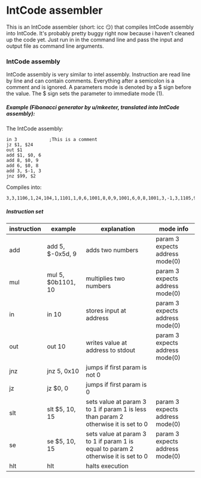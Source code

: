 # IntCode assembler

This is an IntCode assembler (short: icc :smirk:) that compiles IntCode assembly
into IntCode. It's probably pretty buggy right now because i haven't cleaned up the
code yet. Just run in in the command line and pass the input and output file as
command line arguments.

### IntCode assembly

IntCode assembly is very similar to intel assembly. Instruction are read line by line and can contain comments.
Everything after a semicolon is a comment and is ignored. A parameters mode is denoted by a $ sign before the value. The $ sign
sets the parameter to immediate mode (1).

##### Example (Fibonacci generator by u/mkeeter, translated into IntCode assembly):

The IntCode assembly:
```
in 3            ;This is a comment
jz $1, $24
out $1
add $1, $0, 6
add 8, $0, 9
add 6, $0, 8
add 3, $-1, 3
jnz $99, $2
```

Compiles into:
```
3,3,1106,1,24,104,1,1101,1,0,6,1001,8,0,9,1001,6,0,8,1001,3,-1,3,1105,99,2
```

##### Instruction set

| instruction | example            | explanation                                                                            | mode info                       |
|-------------|--------------------|----------------------------------------------------------------------------------------|---------------------------------|
| add         | add 5, $-0x5d, 9   | adds two numbers                                                                       | param 3 expects address mode(0) |
| mul         | mul 5, $0b1101, 10 | multiplies two numbers                                                                 | param 3 expects address mode(0) |
| in          | in 10              | stores input at address                                                                | param 3 expects address mode(0) |
| out         | out 10             | writes value at address to stdout                                                      | param 3 expects address mode(0) |
| jnz         | jnz 5, 0x10        | jumps if first param is not 0                                                          |                                 |
| jz          | jz $0, 0           | jumps if first param is 0                                                              |                                 |
| slt         | slt $5, 10, 15     | sets value at param 3 to 1 if param 1 is less than param 2 otherwise it is set to 0    | param 3 expects address mode(0) |
| se          | se $5, 10, 15      | sets value at param 3 to 1 if param 1 is equal to param 2 otherwise it is set to 0     | param 3 expects address mode(0) |
| hlt         | hlt                | halts execution                                                                        |                                 |